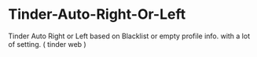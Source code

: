 # Tinder-Auto-Right-Or-Left
Tinder Auto Right or Left based on Blacklist or empty profile info.  with a lot of setting.  ( tinder web )
